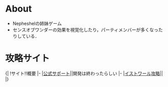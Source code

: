 # About
* Nepheshelの姉妹ゲーム
* センスオブワンダーの効果を視覚化したり，パーティメンバーが多くなったりしている．

# 攻略サイト
{|
!サイト!!概要
|-
|[公式サポート](http://www.sk.aitai.ne.jp/~kakesu/histoire_support/)||開発は終わったらしい
|-
|[イストワール攻略](http://dimensional2nd.tuzikaze.com/histoire/histoire.html)||
|}